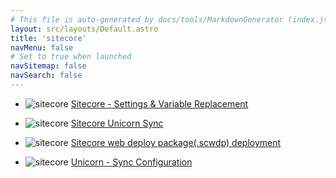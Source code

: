 ```yaml
---
# This file is auto-generated by docs/tools/MarkdownGenerator (index.js)
layout: src/layouts/Default.astro
title: 'sitecore'
navMenu: false
# Set to true when launched
navSitemap: false
navSearch: false
---
```


<ul>

<li>

![sitecore](https://i.octopus.com/library/step-templates/sitecore.png) [Sitecore - Settings & Variable Replacement](/integrations/sitecore/sitecore-settings-%26-variable-replacement)

</li>
        
<li>

![sitecore](https://i.octopus.com/library/step-templates/sitecore.png) [Sitecore Unicorn Sync](/integrations/sitecore/sitecore-unicorn-sync)

</li>
        
<li>

![sitecore](https://i.octopus.com/library/step-templates/sitecore.png) [Sitecore web deploy package(.scwdp) deployment](/integrations/sitecore/sitecore-web-deploy-package(.scwdp)-deployment)

</li>
        
<li>

![sitecore](https://i.octopus.com/library/step-templates/sitecore.png) [Unicorn - Sync Configuration](/integrations/sitecore/unicorn-sync-configuration)

</li>
        
</ul>
